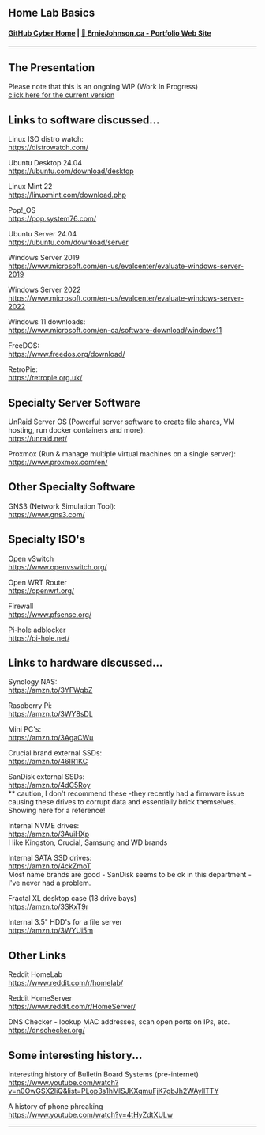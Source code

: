 ## Home Lab Basics
#### [GitHub Cyber Home](https://www.github.com/ej8899/cyber101) | [🏡 ErnieJohnson.ca - Portfolio Web Site](https://www.erniejohnson.ca)
---
## The Presentation
Please note that this is an ongoing WIP (Work In Progress)  
[click here for the current version](https://docs.google.com/presentation/d/1PpMvfVFYGfRB2OP9L7nZI7RBDzqLx1VkYsxkGi1PnHE/edit?usp=sharing)

## Links to software discussed...

Linux ISO distro watch:  
https://distrowatch.com/

Ubuntu Desktop 24.04  
https://ubuntu.com/download/desktop

Linux Mint 22  
https://linuxmint.com/download.php

Pop!_OS  
https://pop.system76.com/


Ubuntu Server 24.04  
https://ubuntu.com/download/server

Windows Server 2019  
https://www.microsoft.com/en-us/evalcenter/evaluate-windows-server-2019

Windows Server 2022  
https://www.microsoft.com/en-us/evalcenter/evaluate-windows-server-2022 

Windows 11 downloads:  
https://www.microsoft.com/en-ca/software-download/windows11 


FreeDOS:  
https://www.freedos.org/download/

RetroPie:  
https://retropie.org.uk/

## Specialty Server Software

UnRaid Server OS (Powerful server software to create file shares, VM hosting, run docker containers and more):  
https://unraid.net/

Proxmox (Run & manage multiple virtual machines on  a single server):  
https://www.proxmox.com/en/ 


## Other Specialty Software

GNS3 (Network Simulation Tool):  
https://www.gns3.com/


## Specialty ISO's

Open vSwitch  
https://www.openvswitch.org/  

Open WRT Router  
https://openwrt.org/

Firewall  
https://www.pfsense.org/

Pi-hole adblocker  
https://pi-hole.net/



## Links to hardware discussed...

Synology NAS:  
https://amzn.to/3YFWgbZ 

Raspberry Pi:  
https://amzn.to/3WY8sDL 

Mini PC's:  
https://amzn.to/3AgaCWu 

Crucial brand external SSDs:  
https://amzn.to/46IR1KC 

SanDisk external SSDs:  
https://amzn.to/4dC5Roy  
** caution, I don't recommend these -they  recently had a firmware issue causing these drives to corrupt data and essentially brick themselves.  Showing here for a reference!


Internal NVME drives:   
https://amzn.to/3AuiHXp  
I like Kingston, Crucial, Samsung and WD brands

Internal SATA SSD drives:  
https://amzn.to/4ckZmoT  
Most name brands are good - SanDisk seems to be ok in this department - I've never had a problem.

Fractal XL desktop case (18 drive bays)  
https://amzn.to/3SKxT9r   

Internal 3.5" HDD's  for a file server  
https://amzn.to/3WYUi5m 

## Other Links
Reddit HomeLab  
https://www.reddit.com/r/homelab/ 

Reddit HomeServer  
https://www.reddit.com/r/HomeServer/

DNS Checker - lookup MAC addresses, scan open ports on IPs, etc.  
https://dnschecker.org/ 

## Some interesting history...
Interesting history of Bulletin Board Systems (pre-internet)  
https://www.youtube.com/watch?v=n0OwGSX2IiQ&list=PLop3s1hMlSJKXqmuFjK7gbJh2WAyllTTY


A history of phone phreaking  
https://www.youtube.com/watch?v=4tHyZdtXULw  

---
<div align="right"><img src="https://komarev.com/ghpvc/?username=ej8899-cyber-projects&style=flat-square&color=orange&label=homelab+views" alt=""/></div>